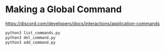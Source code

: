 


# Making a Global Command

https://discord.com/developers/docs/interactions/application-commands


```bash
python3 list_commands.py
python3 del_command.py
python3 add_command.py

```

